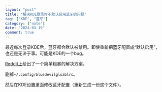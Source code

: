 ```yaml
---
layout: "post"
title: "解决KDE登录时不默认启用蓝牙的问题"
tag: ["KDE", "蓝牙"]
category: ["note"]
date: "2024-03-19"
comment: true
---
```


最近每次登录KDE后，蓝牙都会默认被禁用。即使重新把蓝牙配置成“默认启用”，也还是无济于事。可能是KDE的一个bug。

[Reddit上](https://www.reddit.com/r/ManjaroLinux/comments/12fgj3o/kde_plasma_bluetooth_not_automatically_powered_on/)给出了一个简单粗暴的解决方案。

删掉`~/.config/bluedevilgloablrc`。

然后在KDE设置里面修改蓝牙配置（重新生成一份这个文件）。
